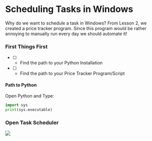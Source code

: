 # Scheduling Tasks in Windows

Why do we want to schedule a task in Windows? From Lesson 2, we created a price tracker program. Since this program would be rather annoying to manually run every day we should automate it!

### First Things First

- [ ] - Find the path to your Python Installation
- [ ] - Find the path to your Price Tracker Program/Script

#### Path to Python

Open Python and Type:

```Python
import sys
print(sys.executable)
```

### Open Task Scheduler

![](https://thumbs.gfycat.com/GenerousWellmadeKingfisher-size_restricted.gif)


 
